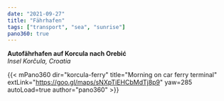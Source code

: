 ```yaml
---
date: "2021-09-27"
title: "Fährhafen"
tags: ["transport", "sea", "sunrise"]
pano360: true
---
```


**Autofährhafen auf Korcula nach Orebić**  
*Insel Korčula, Croatia*

{{< mPano360
      dir="korcula-ferry"
      title="Morning on car ferry terminal"
      extLink="https://goo.gl/maps/sNXpTiEHCbMdTj8p9"
      yaw=285
      autoLoad=true
      author="pano360" >}}
